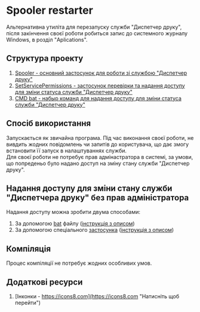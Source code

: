 # Spooler restarter
Альтернативна утиліта для перезапуску служби "Диспетчер друку", після закінчення своєї роботи робиться запис до системного журналу Windows, в розділ "Aplications".

## Структура проекту
1. [Spooler - основний застосунок для роботи зі службою "Диспетчер друку"]()
2. [SetServicePermissions - застосунок перевірки та надання доступу для зміни статуса служби "Диспетчер друку"](/SetServicePermissions/SetServicePermissions/Program.cs "Натисніть щоб переглянути")
3. [CMD bat - набыр команд для надання доступу для зміни статуса служби "Диспетчер друку"](/CMD_bat/set_rights_for_the_spooler.bat "Натисніть щоб переглянути")

## Спосіб використання
Запускається як звичайна програма. Під час виконання своєї роботи, не вивдить жодних повідомлень чи запитів до користувача, що дає змогу встановити її запуск в налаштуваннях служби.<br />
Для своєї роботи не потребує прав адмінастратора в системі, за умови, що попреденьо було надано доступ на зміну стану служби "Диспетчер друку".

## Надання доступу для зміни стану служби "Диспетчера друку" без прав адміністратора
Надання доступу можна зробити двума способами:<br />

1. За допомогою [bat](/CMD_bat/set_rights_for_the_spooler.bat "Натисніть щоб переглянути") файлу ([інструкція з описом](https://www.magnumblog.space/soft/restarting-spooler-service-without-administrator-rights "Натисніть щоб переглянути"))
2. За допомогою спеціального [застосунка](/SetServicePermissions/SetServicePermissions/Program.cs "Натисніть щоб переглянути") ([інструкція з описом](# "В процесі написання"))

## Компіляція
Процес компіляції не потребує жодних особливих умов.

## Додаткові ресурси
1. [Інконки - https://icons8.com](https://icons8.com "Натисніть щоб перейти")